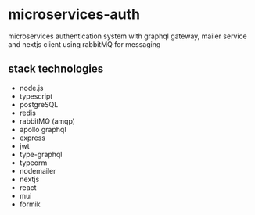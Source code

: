 # microservices-auth
microservices authentication system with graphql gateway, mailer service and nextjs client using rabbitMQ for messaging
## stack technologies

- node.js
- typescript
- postgreSQL
- redis
- rabbitMQ (amqp)
- apollo graphql
- express
- jwt
- type-graphql
- typeorm
- nodemailer
- nextjs
- react
- mui
- formik
